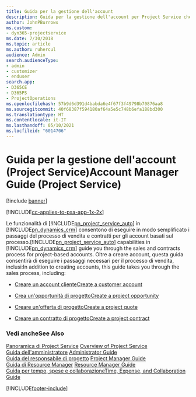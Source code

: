 ```yaml
---
title: Guida per la gestione dell'account
description: Guida per la gestione dell'account per Project Service che illustra i passaggi del processo di vendita e contratti per gli account basati sul progetto
author: JohnPBurrows
ms.custom:
- dyn365-projectservice
ms.date: 7/30/2018
ms.topic: article
ms.author: ruhercul
audience: Admin
search.audienceType:
- admin
- customizer
- enduser
search.app:
- D365CE
- D365PS
- ProjectOperations
ms.openlocfilehash: 57b9d6d391d4babda6e4f67f3f49798b70876aa8
ms.sourcegitcommit: 40f68387f594180af64a5e5c748b6efa188bd300
ms.translationtype: HT
ms.contentlocale: it-IT
ms.lasthandoff: 05/10/2021
ms.locfileid: "6014706"
---
```

# <a name="account-manager-guide-project-service"></a><span data-ttu-id="dd5b0-103">Guida per la gestione dell'account (Project Service)</span><span class="sxs-lookup"><span data-stu-id="dd5b0-103">Account Manager Guide (Project Service)</span></span>

[!include [banner](../includes/psa-now-project-operations.md)]

[!INCLUDE[cc-applies-to-psa-app-1x-2x](../includes/cc-applies-to-psa-app-1x-2x.md)]

<span data-ttu-id="dd5b0-104">Le funzionalità di [!INCLUDE[pn_project_service_auto](../includes/pn-project-service-auto.md)] in [!INCLUDE[pn_dynamics_crm](../includes/pn-dynamics-crm.md)] consentono di eseguire in modo semplificato i passaggi del processo di vendita e contratti per gli account basati sul processo.</span><span class="sxs-lookup"><span data-stu-id="dd5b0-104">[!INCLUDE[pn_project_service_auto](../includes/pn-project-service-auto.md)] capabilities in [!INCLUDE[pn_dynamics_crm](../includes/pn-dynamics-crm.md)] guide you through the sales and contracts process for project-based accounts.</span></span> <span data-ttu-id="dd5b0-105">Oltre a creare account, questa guida consentirà di eseguire i passaggi necessari per il processo di vendita, inclusi:</span><span class="sxs-lookup"><span data-stu-id="dd5b0-105">In addition to creating accounts, this guide takes you through the sales process, including:</span></span>  
  
-   [<span data-ttu-id="dd5b0-106">Creare un account cliente</span><span class="sxs-lookup"><span data-stu-id="dd5b0-106">Create a customer account</span></span>](../psa/create-customer-account.md)  
  
-   [<span data-ttu-id="dd5b0-107">Crea un'opportunità di progetto</span><span class="sxs-lookup"><span data-stu-id="dd5b0-107">Create a project opportunity</span></span>](../psa/create-project-opportunity.md)  
  
-   [<span data-ttu-id="dd5b0-108">Creare un'offerta di progetto</span><span class="sxs-lookup"><span data-stu-id="dd5b0-108">Create a project quote</span></span>](../psa/create-project-quote.md)  
  
-   [<span data-ttu-id="dd5b0-109">Creare un contratto di progetto</span><span class="sxs-lookup"><span data-stu-id="dd5b0-109">Create a project contract</span></span>](../psa/create-project-contract.md)  
  
  
### <a name="see-also"></a><span data-ttu-id="dd5b0-110">Vedi anche</span><span class="sxs-lookup"><span data-stu-id="dd5b0-110">See Also</span></span>  
 <span data-ttu-id="dd5b0-111">[Panoramica di Project Service](../psa/overview.md) </span><span class="sxs-lookup"><span data-stu-id="dd5b0-111">[Overview of Project Service](../psa/overview.md) </span></span>  
 <span data-ttu-id="dd5b0-112">[Guida dell'amministratore](../psa/admin-guide.md) </span><span class="sxs-lookup"><span data-stu-id="dd5b0-112">[Administrator Guide](../psa/admin-guide.md) </span></span>  
 <span data-ttu-id="dd5b0-113">[Guida del responsabile di progetto](../psa/project-manager-guide.md) </span><span class="sxs-lookup"><span data-stu-id="dd5b0-113">[Project Manager Guide](../psa/project-manager-guide.md) </span></span>  
 <span data-ttu-id="dd5b0-114">[Guida di Resource Manager](../psa/resource-manager-guide.md) </span><span class="sxs-lookup"><span data-stu-id="dd5b0-114">[Resource Manager Guide](../psa/resource-manager-guide.md) </span></span>  
 [<span data-ttu-id="dd5b0-115">Guida per tempo, spese e collaborazione</span><span class="sxs-lookup"><span data-stu-id="dd5b0-115">Time, Expense, and Collaboration Guide</span></span>](../psa/time-expense-collaboration-guide.md)


[!INCLUDE[footer-include](../includes/footer-banner.md)]